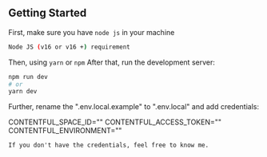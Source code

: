 ## Getting Started

First, make sure you have `node js` in your machine
```bash
Node JS (v16 or v16 +) requirement
```
Then, using `yarn` or `npm`
After that, run the development server:

```bash
npm run dev
# or
yarn dev
```
Further, rename the ".env.local.example" to ".env.local" and add credentials: 

CONTENTFUL_SPACE_ID=""
CONTENTFUL_ACCESS_TOKEN=""
CONTENTFUL_ENVIRONMENT=""

`If you don't have the credentials, feel free to know me.`
